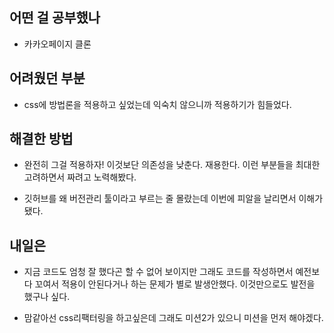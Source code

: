 ## **어떤 걸 공부했나**

- 카카오페이지 클론

## **어려웠던 부분** 

- css에 방법론을 적용하고 싶었는데 익숙치 않으니까 적용하기가 힘들었다.

## **해결한 방법**

-  완전히 그걸 적용하자! 이것보단 의존성을 낮춘다. 재용한다. 이런 부분들을 최대한 고려하면서 짜려고 노력해봤다. 

- 깃허브를 왜 버전관리 툴이라고 부르는 줄 몰랐는데 이번에 피알을 날리면서 이해가 됐다.

## **내일은**

- 지금 코드도 엄청 잘 했다곤 할 수 없어 보이지만 그래도 코드를 작성하면서 예전보다 꼬여서 적용이 안된다거나 하는 문제가 별로 발생안했다. 이것만으로도 발전을 했구나 싶다.

- 맘같아선 css리팩터링을 하고싶은데 그래도 미션2가 있으니 미션을 먼저 해야겠다.